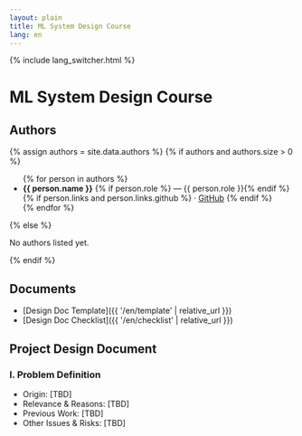 ```yaml
---
layout: plain
title: ML System Design Course
lang: en
---
```


{% include lang_switcher.html %}

# ML System Design Course

## Authors

{% assign authors = site.data.authors %}
{% if authors and authors.size > 0 %}
<ul>
  {% for person in authors %}
  <li>
    <strong>{{ person.name }}</strong>
    {% if person.role %} — {{ person.role }}{% endif %}
    {% if person.links and person.links.github %}
      · <a href="{{ person.links.github }}">GitHub</a>
    {% endif %}
  </li>
  {% endfor %}
  </ul>
{% else %}
<p>No authors listed yet.</p>
{% endif %}

## Documents

- [Design Doc Template]({{ '/en/template' | relative_url }})
- [Design Doc Checklist]({{ '/en/checklist' | relative_url }})

## Project Design Document

### I. Problem Definition
- Origin: [TBD]
- Relevance & Reasons: [TBD]
- Previous Work: [TBD]
- Other Issues & Risks: [TBD]


